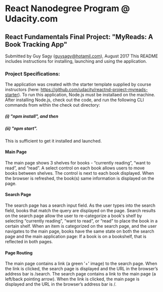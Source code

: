 

# React Nanodegree Program @ Udacity.com

## React Fundamentals Final Project: "MyReads: A Book Tracking App"
Submitted by Guy Sagy (guysagy@hotamil.com), August 2017
This README includes instructions for installing, launching and using the application.

### Project Specifications:
The application was created with the starter template supplied by course instructors (here: https://github.com/udacity/reactnd-project-myreads-starter).
To run this application, Node.js must be installaed on the machine.
After installing Node.js, check out the code, and run the following CLI commands from within the check out directory:
##### (i) "npm install", and then
##### (ii) "npm start".
This is sufficient to get it installed and launched.

#### Main Page
The main page shows 3 shelves for books - “currently reading”, “want to read”, and “read”.
A select control on each book allows users to move books between shelves. The control is next to each book displayed.
When the browser is refreshed, the book(s) same information is displayed on the page.

#### Search Page
The search page has a search input field. As the user types into the search field, books that match the query are displayed on the page.
Search results on the search page allow the user to re-categorize a book's shelf by selecting “currently reading”, “want to read”, or “read” to place the book in a certain shelf.
When an item is categorized on the search page, and the user navigates to the main page, books have the same state on both the search page and the main application page: If a book is on a bookshelf, that is reflected in both pages.

#### Page Routing
The main page contains a link (a green '+' image) to the search page. When the link is clicked, the search page is displayed and the URL in the browser’s address bar is /search.
The search page contains a link to the main page (a left/back pointing arrow). When the link is clicked, the main page is displayed and the URL in the browser’s address bar is /.




